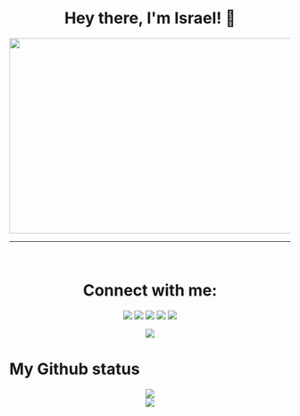 <div align="center">
  
  # Hey there, I'm Israel! 👋
  
  <img
    src="./gif.gif"
    width="600px"
    height="350px"
  />
  
  <hr />
  
  <!-- <img src="./hey.gif"  /> -->
  
  
  <br/>
  
  # Connect with me:
  
  [<img src="https://img.shields.io/badge/linkedin-%230077B5.svg?&style=for-the-badge&logo=linkedin&logoColor=white">](https://www.linkedin.com/in/iKronyck/)
  [<img src="https://img.shields.io/badge/twitter-%231DA1F2.svg?&style=for-the-badge&logo=twitter&logoColor=white">](https://twitter.com/iKronyck)
  [<img src="https://img.shields.io/badge/instagram-%23E4405F.svg?&style=for-the-badge&logo=instagram&logoColor=white">](https://www.instagram.com/iKronyck/)
  [<img src="https://img.shields.io/badge/facebook-%231877F2.svg?&style=for-the-badge&logo=facebook&logoColor=white">](https://www.facebook.com/iKronyck)
  [<img src="https://img.shields.io/badge/Portfolio-%23000000.svg?&style=for-the-badge&logo=google%20chrome&logoColor=white">](https://iKronyck.github.io/)
  
  <img
    src="https://github-readme-stackoverflow.vercel.app/?userID=9324183"
  />
   
</div>

# My Github status

<p align = "center">
  <img
       src="https://github-readme-stats.vercel.app/api?username=iKronyck&show_icons=true&&bg_color=30,18132b,292e50,c53160&title_color=fff&text_color=fff&line_height=33&icon_color=47b699" />
  
  <br/>
  
  <img src = "https://github-readme-stats.vercel.app/api/top-langs/?username=iKronyck&hide_langs_below=.25&bg_color=30,18132b,292e50,c53160&title_color=fff&text_color=fff&line_height=33&icon_color=47b699&layout=compact">
</p>

<!-- <img src="https://profile-counter.glitch.me/iKronyck/count.svg" alt="Hello world" /> -->
